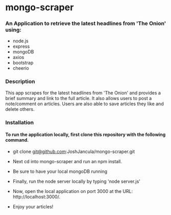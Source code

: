 # mongo-scraper


### An Application to retrieve the latest headlines from 'The Onion' using:
* node.js
* express
* mongoDB
* axios
* bootstrap
* cheerio

### Description
This app scrapes for the latest headlines from 'The Onion' and provides a brief summary and link to the full article. It also allows users to post a note/comment on articles. Users are also able to save articles they like and delete others.

### Installation
#### To run the application locally, first clone this repository with the following command.

* git clone git@github.com:JoshJancula/mongo-scraper.git

* Next cd into mongo-scraper and run an npm install.

* Be sure to have your local mongoDB running 

* Finally, run the node server locally by typing 'node server.js'

* Now, open the local application on port 3000 at the URL: http://localhost:3000/.

* Enjoy your articles!